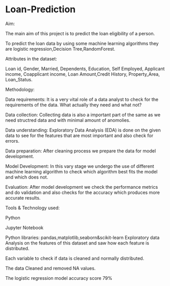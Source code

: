 # Loan-Prediction
Aim:

The main aim of this project is to predict the loan eligibility of a person.

To predict the loan data by using some machine learning algorithms they are logistic regression,Decision Tree,RandomForest.

Attributes in the dataset:

Loan id, Gender, Married, Dependents, Education, Self Employed, Applicant income, Coapplicant income, Loan Amount,Credit History, Property_Area, Loan_Status.

Methodology:

Data requirements: It is a very vital role of a data analyst to check for the requirements of the data. What actually they need and what not?

Data collection: Collecting data is also a important part of the same as we need structred data and with minimal amount of anomolies.

Data understanding: Exploratory Data Analysis (EDA) is done on the given data to see for the features that are most important and also check for errors.

Data preparation: After cleaning process we prepare the data for model development.

Model Development: In this vary stage we undergo the use of different machine learning algorithm to check which algorithm best fits the model and which does not.

Evaluation: After model development we check the performance metrics and do validation and also checks for the accuracy which produces more accurate results.

Tools & Technology used:

Python

Jupyter Notebook

Python libraries: pandas,matplotlib,seaborn&scikit-learn
Exploratory data Analysis on the features of this dataset and saw how each feature is distributed.


Each variable to check if data is cleaned and normally distributed.

The data Cleaned and removed NA values.



The logistic regression model accuracy score 79%
